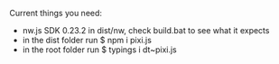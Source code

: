Current things you need:
* nw.js SDK 0.23.2 in dist/nw, check build.bat to see what it expects
* in the dist folder run $ npm i pixi.js
* in the root folder run $ typings i dt~pixi.js
